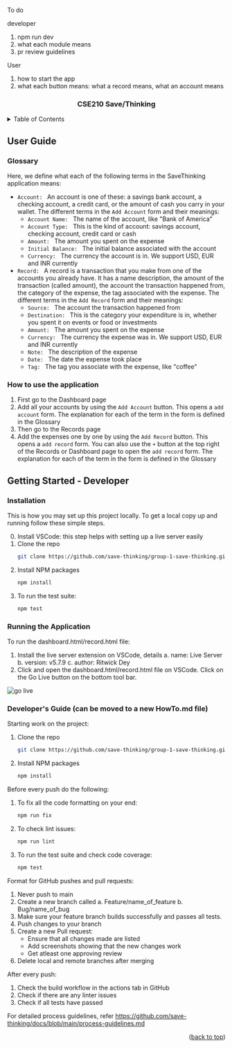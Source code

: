 <!-- Improved compatibility of back to top link: See: https://github.com/othneildrew/Best-README-Template/pull/73 -->

<a name="readme-top"></a>


To do

developer

1. npm run dev
2. what each module means
3. pr review guidelines

User

1. how to start the app
2. what each button means: what a record means, what an account means

<!--
*** Thanks for checking out the Best-README-Template. If you have a suggestion
*** that would make this better, please fork the repo and create a pull request
*** or simply open an issue with the tag "enhancement".
*** Don't forget to give the project a star!
*** Thanks again! Now go create something AMAZING! :D
-->

<!-- PROJECT SHIELDS -->
<!--
*** I'm using markdown "reference style" links for readability.
*** Reference links are enclosed in brackets [ ] instead of parentheses ( ).
*** See the bottom of this document for the declaration of the reference variables
*** for contributors-url, forks-url, etc. This is an optional, concise syntax you may use.
*** https://www.markdownguide.org/basic-syntax/#reference-style-links
-->
<!-- 
[![Contributors][contributors-shield]][contributors-url]
[![Forks][forks-shield]][forks-url]
[![Stargazers][stars-shield]][stars-url]
[![Issues][issues-shield]][issues-url]
[![MIT License][license-shield]][license-url]
[![LinkedIn][linkedin-shield]][linkedin-url] -->

<!-- PROJECT LOGO -->
<!-- <br />
<div align="center">
  <a href="https://github.com/save-thinking/group-1-save-thinking">
    <img src="images/logo.png" alt="Logo" width="80" height="80">
  </a> -->

<h3 align="center">CSE210 Save/Thinking</h3>

  <p align="center">
    <!-- project_description -->
    <!-- <br />
    <a href="https://github.com/save-thinking/group-1-save-thinking"><strong>Explore the docs »</strong></a>
    <br />
    <br />
    <a href="https://github.com/save-thinking/group-1-save-thinking">View Demo</a>
    ·
    <a href="https://github.com/save-thinking/group-1-save-thinking/issues">Report Bug</a>
    ·
    <a href="https://github.com/save-thinking/group-1-save-thinking/issues">Request Feature</a> -->
  </p>
</div>

<!-- TABLE OF CONTENTS -->
<details>
  <summary>Table of Contents</summary>
  <ol>
    <li>
      <a href="#about-the-project">About The Project</a>
      <ul>
        <li><a href="#built-with">Built With</a></li>
      </ul>
    </li>
    <li>
      <a href="#getting-started">Getting Started</a>
      <ul>
        <!-- <li><a href="#prerequisites">Prerequisites</a></li> -->
        <li><a href="#installation">Installation</a></li>
      </ul>
    </li>
    <li><a href="#usage">Usage</a></li>
    <!-- <li><a href="#roadmap">Roadmap</a></li> -->
    <li><a href="#contributing">Contributing</a></li>
    <li><a href="#license">License</a></li>
    <li><a href="#contact">Contact</a></li>
    <li><a href="#acknowledgments">Acknowledgments</a></li>
  </ol>
</details>

<!-- ABOUT THE PROJECT -->

<!-- ## About The Project -->

<!-- [![Product Name Screen Shot][product-screenshot]](https://example.com) -->

<!-- Here's a blank template to get started: To avoid retyping too much info. Do a search and replace with your text editor for the following: `github_username`, `repo_name`, `twitter_handle`, `linkedin_username`, `email_client`, `email`, `project_title`, `project_description` -->

<!-- <p align="right">(<a href="#readme-top">back to top</a>)</p> -->

<!-- ### Built With

- [![Next][next.js]][next-url]
- [![React][react.js]][react-url]
- [![Vue][vue.js]][vue-url]
- [![Angular][angular.io]][angular-url]
- [![Svelte][svelte.dev]][svelte-url]
- [![Laravel][laravel.com]][laravel-url]
- [![Bootstrap][bootstrap.com]][bootstrap-url]
- [![JQuery][jquery.com]][jquery-url]

<p align="right">(<a href="#readme-top">back to top</a>)</p> -->

<!-- GETTING STARTED -->

## User Guide

### Glossary

Here, we define what each of the following terms in the SaveThinking application means:

- `Account: ` An account is one of these: a savings bank account, a checking account, a credit card, or the amount of cash you carry in your wallet. 
The different terms in the `Add Account` form and their meanings:
    - `Account Name: ` The name of the account, like "Bank of America" 
    - `Account Type: ` This is the kind of account: savings account, checking account, credit card or cash
    - `Amount: ` The amount you spent on the expense
    - `Initial Balance: ` The initial balance associated with the account
   - `Currency: ` The currency the account is in. We support USD, EUR and INR currently
- `Record: ` A record is a transaction that you make from one of the accounts you already have. It has a name description, the amount of the transaction (called amount), the account the transaction happened from, the category of the expense, the tag associated with the expense.
The different terms in the `Add Record` form and their meanings:
    - `Source: ` The account the transaction happened from 
    - `Destination: ` This is the category your expenditure is in, whether you spent it on events or food or investments
    - `Amount: ` The amount you spent on the expense
    - `Currency: ` The currency the expense was in. We support USD, EUR and INR currently
    - `Note: ` The description of the expense
    - `Date: ` The date the expense took place
    - `Tag: ` The tag you associate with the expense, like "coffee"

### How to use the application

1. First go to the Dashboard page
2. Add all your accounts by using the `Add Account` button. This opens a `add account` form. The explanation for each of the term in the form is defined in the Glossary
3. Then go to the Records page
4. Add the expenses one by one by using the `Add Record` button. This opens a `add record` form. You can also use the `+` button at the top right of the Records or Dashboard page to open the `add record` form. The explanation for each of the term in the form is defined in the Glossary



## Getting Started - Developer

<!-- ### Prerequisites

This is an example of how to list things you need to use the software and how to install them.

- npm
  ```sh
  npm install npm@latest -g
  ``` -->

### Installation

This is how you may set up this project locally. To get a local copy up and running follow these simple steps.

0. Install VSCode: this step helps with setting up a live server easily
1. Clone the repo
   ```sh
   git clone https://github.com/save-thinking/group-1-save-thinking.git 
   ```
2. Install NPM packages
   ```sh
   npm install
   ```
3. To run the test suite:
   ```sh
   npm test
   ```

### Running the Application

To run the dashboard.html/record.html file: 

1. Install the live server extension on VSCode, details
    a. name: Live Server
    b. version: v5.7.9
    c. author: Ritwick Dey
2. Click and open the dashboard.html/record.html file on VSCode. Click on the Go Live button on the bottom tool bar. 

![go live](./src/static/images/go_live_button.png)


### Developer's Guide (can be moved to a new HowTo.md file)

Starting work on the project:

1. Clone the repo
   ```sh
   git clone https://github.com/save-thinking/group-1-save-thinking.git 
   ```
2. Install NPM packages
   ```sh
   npm install
   ```
Before every push do the following:

1. To fix all the code formatting on your end:
   ```sh
   npm run fix
   ```
2. To check lint issues:
   ```sh
   npm run lint
   ```
3. To run the test suite and check code coverage:
   ```sh
   npm test
   ```

Format for GitHub pushes and pull requests:

1. Never push to main
2. Create a new branch called 
  a. Feature/name_of_feature
  b. Bug/name_of_bug
3. Make sure your feature branch builds successfully and passes all tests.
4. Push changes to your branch
5. Create a new Pull request:
   - Ensure that all changes made are listed 
   - Add screenshots showing that the new changes work
   - Get atleast one approving review
6. Delete local and remote branches after merging
 


After every push:

1. Check the build workflow in the actions tab in GitHub
2. Check if there are any linter issues
3. Check if all tests have passed


For detailed process guidelines, refer https://github.com/save-thinking/docs/blob/main/process-guidelines.md

<p align="right">(<a href="#readme-top">back to top</a>)</p>

<!-- USAGE EXAMPLES -->

<!-- ## Usage

Use this space to show useful examples of how a project can be used. Additional screenshots, code examples and demos work well in this space. You may also link to more resources.

_For more examples, please refer to the [Documentation](https://example.com)_

<p align="right">(<a href="#readme-top">back to top</a>)</p> -->

<!-- ROADMAP -->

<!-- ## Roadmap

- [ ] Feature 1
- [ ] Feature 2
- [ ] Feature 3
  - [ ] Nested Feature

See the [open issues](https://github.com/save-thinking/group-1-save-thinking/issues) for a full list of proposed features (and known issues).

<p align="right">(<a href="#readme-top">back to top</a>)</p> -->

<!-- CONTRIBUTING -->

<!-- ## Contributing

Contributions are what make the open source community such an amazing place to learn, inspire, and create. Any contributions you make are **greatly appreciated**.

If you have a suggestion that would make this better, please fork the repo and create a pull request. You can also simply open an issue with the tag "enhancement".
Don't forget to give the project a star! Thanks again!

1. Fork the Project
2. Create your Feature Branch (`git checkout -b feature/AmazingFeature`)
3. Commit your Changes (`git commit -m 'Add some AmazingFeature'`)
4. Push to the Branch (`git push origin feature/AmazingFeature`)
5. Open a Pull Request

<p align="right">(<a href="#readme-top">back to top</a>)</p> -->

<!-- LICENSE -->

<!-- ## License

Distributed under the MIT License. See `LICENSE.txt` for more information.

<p align="right">(<a href="#readme-top">back to top</a>)</p> -->

<!-- CONTACT -->

<!-- ## Contact

Your Name - [@twitter_handle](https://twitter.com/twitter_handle) - email@email_client.com

Project Link: [https://github.com/save-thinking/group-1-save-thinking](https://github.com/save-thinking/group-1-save-thinking)

<p align="right">(<a href="#readme-top">back to top</a>)</p> -->

<!-- ACKNOWLEDGMENTS -->

<!-- ## Acknowledgments

- []()
- []()
- []() -->

<!-- <p align="right">(<a href="#readme-top">back to top</a>)</p> -->

<!-- MARKDOWN LINKS & IMAGES -->
<!-- https://www.markdownguide.org/basic-syntax/#reference-style-links -->

<!-- [contributors-shield]: https://img.shields.io/github/contributors/save-thinking/group-1-save-thinking.svg?style=for-the-badge
[contributors-url]: https://github.com/save-thinking/group-1-save-thinking/graphs/contributors
[forks-shield]: https://img.shields.io/github/forks/save-thinking/group-1-save-thinking.svg?style=for-the-badge
[forks-url]: https://github.com/save-thinking/group-1-save-thinking/network/members
[stars-shield]: https://img.shields.io/github/stars/save-thinking/group-1-save-thinking.svg?style=for-the-badge
[stars-url]: https://github.com/save-thinking/group-1-save-thinking/stargazers
[issues-shield]: https://img.shields.io/github/issues/save-thinking/group-1-save-thinking.svg?style=for-the-badge
[issues-url]: https://github.com/save-thinking/group-1-save-thinking/issues
[license-shield]: https://img.shields.io/github/license/save-thinking/group-1-save-thinking.svg?style=for-the-badge
[license-url]: https://github.com/save-thinking/group-1-save-thinking/blob/master/LICENSE.txt
[linkedin-shield]: https://img.shields.io/badge/-LinkedIn-black.svg?style=for-the-badge&logo=linkedin&colorB=555
[linkedin-url]: https://linkedin.com/in/linkedin_username
[product-screenshot]: images/screenshot.png
[next.js]: https://img.shields.io/badge/next.js-000000?style=for-the-badge&logo=nextdotjs&logoColor=white
[next-url]: https://nextjs.org/
[react.js]: https://img.shields.io/badge/React-20232A?style=for-the-badge&logo=react&logoColor=61DAFB
[react-url]: https://reactjs.org/
[vue.js]: https://img.shields.io/badge/Vue.js-35495E?style=for-the-badge&logo=vuedotjs&logoColor=4FC08D
[vue-url]: https://vuejs.org/
[angular.io]: https://img.shields.io/badge/Angular-DD0031?style=for-the-badge&logo=angular&logoColor=white
[angular-url]: https://angular.io/
[svelte.dev]: https://img.shields.io/badge/Svelte-4A4A55?style=for-the-badge&logo=svelte&logoColor=FF3E00
[svelte-url]: https://svelte.dev/
[laravel.com]: https://img.shields.io/badge/Laravel-FF2D20?style=for-the-badge&logo=laravel&logoColor=white
[laravel-url]: https://laravel.com
[bootstrap.com]: https://img.shields.io/badge/Bootstrap-563D7C?style=for-the-badge&logo=bootstrap&logoColor=white
[bootstrap-url]: https://getbootstrap.com
[jquery.com]: https://img.shields.io/badge/jQuery-0769AD?style=for-the-badge&logo=jquery&logoColor=white
[jquery-url]: https://jquery.com -->
